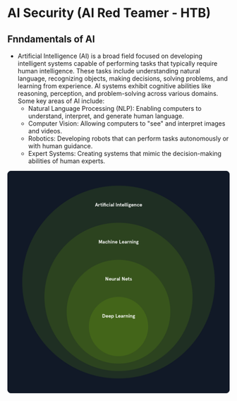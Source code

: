 # AI Security (AI Red Teamer - HTB)

## Fnndamentals of AI
- Artificial Intelligence (AI) is a broad field focused on developing intelligent systems capable of performing tasks that typically require human intelligence. These tasks include understanding natural language, recognizing objects, making decisions, solving problems, and learning from experience. AI systems exhibit cognitive abilities like reasoning, perception, and problem-solving across various domains. Some key areas of AI include:
    - Natural Language Processing (NLP): Enabling computers to understand, interpret, and generate human language.
    - Computer Vision: Allowing computers to "see" and interpret images and videos.
    - Robotics: Developing robots that can perform tasks autonomously or with human guidance.
    - Expert Systems: Creating systems that mimic the decision-making abilities of human experts.
    
![AI Tpyes](/Images/AI_Types.webp)
